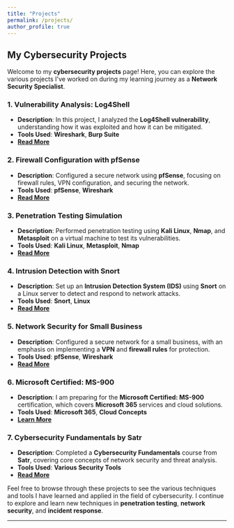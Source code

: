 ```yaml
---
title: "Projects"
permalink: /projects/
author_profile: true
---
```


## My Cybersecurity Projects

Welcome to my **cybersecurity projects** page! Here, you can explore the various projects I've worked on during my learning journey as a **Network Security Specialist**.

### 1. **Vulnerability Analysis: Log4Shell**
- **Description**: In this project, I analyzed the **Log4Shell vulnerability**, understanding how it was exploited and how it can be mitigated.
- **Tools Used**: **Wireshark**, **Burp Suite**
- **[Read More](#)**

### 2. **Firewall Configuration with pfSense**
- **Description**: Configured a secure network using **pfSense**, focusing on firewall rules, VPN configuration, and securing the network.
- **Tools Used**: **pfSense**, **Wireshark**
- **[Read More](#)**

### 3. **Penetration Testing Simulation**
- **Description**: Performed penetration testing using **Kali Linux**, **Nmap**, and **Metasploit** on a virtual machine to test its vulnerabilities.
- **Tools Used**: **Kali Linux**, **Metasploit**, **Nmap**
- **[Read More](#)**

### 4. **Intrusion Detection with Snort**
- **Description**: Set up an **Intrusion Detection System (IDS)** using **Snort** on a Linux server to detect and respond to network attacks.
- **Tools Used**: **Snort**, **Linux**
- **[Read More](#)**

### 5. **Network Security for Small Business**
- **Description**: Configured a secure network for a small business, with an emphasis on implementing a **VPN** and **firewall rules** for protection.
- **Tools Used**: **pfSense**, **Wireshark**
- **[Read More](#)**

### 6. **Microsoft Certified: MS-900**
- **Description**: I am preparing for the **Microsoft Certified: MS-900** certification, which covers **Microsoft 365** services and cloud solutions.
- **Tools Used**: **Microsoft 365**, **Cloud Concepts**
- **[Learn More](#)**

### 7. **Cybersecurity Fundamentals by Satr**
- **Description**: Completed a **Cybersecurity Fundamentals** course from **Satr**, covering core concepts of network security and threat analysis.
- **Tools Used**: **Various Security Tools**
- **[Read More](#)**

Feel free to browse through these projects to see the various techniques and tools I have learned and applied in the field of cybersecurity. I continue to explore and learn new techniques in **penetration testing**, **network security**, and **incident response**.

---
